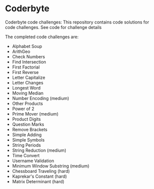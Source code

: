 # Coderbyte
Coderbyte code challenges: This repository contains code solutions for code challenges.  See code for challenge details

The completed code challenges are:
 - Alphabet Soup
 - ArithGeo
 - Check Numbers
 - Find Intersection
 - First Factorial
 - First Reverse
 - Letter Capitalize
 - Letter Changes
 - Longest Word
 - Moving Median
 - Number Encoding (medium)
 - Other Products
 - Power of 2
 - Prime Mover (medium)
 - Product Digits
 - Question Marks
 - Remove Brackets
 - Simple Adding
 - Simple Symbols
 - String Periods
 - String Reduction (medium)
 - Time Convert
 - Username Validation
 - Minimum Window Substring (medium)
 - Chessboard Traveling (hard)
 - Kaprekar's Constant (hard)
 - Matrix Determinant (hard)
